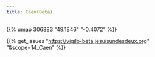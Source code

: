 ```yaml
---
title: Caen(Beta)
---
```



{{% umap 306383 "49.1846" "-0.4072" %}}

{{% get_issues "https://vigilo-beta.jesuisundesdeux.org" "&scope=14_Caen" %}}
